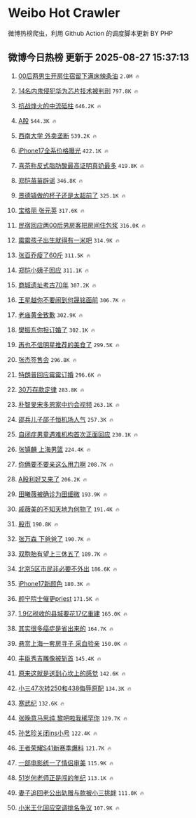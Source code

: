 # Weibo Hot Crawler 



微博热榜爬虫，利用 Github Action 的调度脚本更新 BY PHP 


## 微博今日热榜 更新于 2025-08-27 15:37:13 
1. [00后两男生开房住宿留下满床辣条油](https://s.weibo.com/weibo?q=%2300%E5%90%8E%E4%B8%A4%E7%94%B7%E7%94%9F%E5%BC%80%E6%88%BF%E4%BD%8F%E5%AE%BF%E7%95%99%E4%B8%8B%E6%BB%A1%E5%BA%8A%E8%BE%A3%E6%9D%A1%E6%B2%B9%23&t=31&band_rank=1&Refer=top) `2.0M 🔥` 

1. [14名内鬼侵犯华为芯片技术被判刑](https://s.weibo.com/weibo?q=%2314%E5%90%8D%E5%86%85%E9%AC%BC%E4%BE%B5%E7%8A%AF%E5%8D%8E%E4%B8%BA%E8%8A%AF%E7%89%87%E6%8A%80%E6%9C%AF%E8%A2%AB%E5%88%A4%E5%88%91%23&t=31&band_rank=2&Refer=top) `797.8K 🔥` 

1. [抗战烽火的中流砥柱](https://s.weibo.com/weibo?q=%23%E6%8A%97%E6%88%98%E7%83%BD%E7%81%AB%E7%9A%84%E4%B8%AD%E6%B5%81%E7%A0%A5%E6%9F%B1%23&t=31&band_rank=3&Refer=top) `646.2K 🔥` 

1. [A股](https://s.weibo.com/weibo?q=A%E8%82%A1&t=31&band_rank=4&Refer=top) `544.3K 🔥` 

1. [西南大学 外卖垄断](https://s.weibo.com/weibo?q=%E8%A5%BF%E5%8D%97%E5%A4%A7%E5%AD%A6%20%E5%A4%96%E5%8D%96%E5%9E%84%E6%96%AD&t=31&band_rank=5&Refer=top) `539.2K 🔥` 

1. [iPhone17全系价格曝光](https://s.weibo.com/weibo?q=%23iPhone17%E5%85%A8%E7%B3%BB%E4%BB%B7%E6%A0%BC%E6%9B%9D%E5%85%89%23&t=31&band_rank=6&Refer=top) `422.1K 🔥` 

1. [喜茶称反式脂肪酸最高证明真奶最多](https://s.weibo.com/weibo?q=%23%E5%96%9C%E8%8C%B6%E7%A7%B0%E5%8F%8D%E5%BC%8F%E8%84%82%E8%82%AA%E9%85%B8%E6%9C%80%E9%AB%98%E8%AF%81%E6%98%8E%E7%9C%9F%E5%A5%B6%E6%9C%80%E5%A4%9A%23&t=31&band_rank=7&Refer=top) `419.8K 🔥` 

1. [郑恺苗苗辟谣](https://s.weibo.com/weibo?q=%23%E9%83%91%E6%81%BA%E8%8B%97%E8%8B%97%E8%BE%9F%E8%B0%A3%23&t=31&band_rank=8&Refer=top) `346.8K 🔥` 

1. [景德镇做的杯子还是太超前了](https://s.weibo.com/weibo?q=%23%E6%99%AF%E5%BE%B7%E9%95%87%E5%81%9A%E7%9A%84%E6%9D%AF%E5%AD%90%E8%BF%98%E6%98%AF%E5%A4%AA%E8%B6%85%E5%89%8D%E4%BA%86%23&t=31&band_rank=9&Refer=top) `325.1K 🔥` 

1. [宝格丽 张元英](https://s.weibo.com/weibo?q=%E5%AE%9D%E6%A0%BC%E4%B8%BD%20%E5%BC%A0%E5%85%83%E8%8B%B1&t=31&band_rank=10&Refer=top) `317.6K 🔥` 

1. [民宿回应两00后男房客把房间住包浆](https://s.weibo.com/weibo?q=%23%E6%B0%91%E5%AE%BF%E5%9B%9E%E5%BA%94%E4%B8%A400%E5%90%8E%E7%94%B7%E6%88%BF%E5%AE%A2%E6%8A%8A%E6%88%BF%E9%97%B4%E4%BD%8F%E5%8C%85%E6%B5%86%23&t=31&band_rank=11&Refer=top) `316.0K 🔥` 

1. [霉霉孩子出生就得有一米吧](https://s.weibo.com/weibo?q=%E9%9C%89%E9%9C%89%E5%AD%A9%E5%AD%90%E5%87%BA%E7%94%9F%E5%B0%B1%E5%BE%97%E6%9C%89%E4%B8%80%E7%B1%B3%E5%90%A7&t=31&band_rank=12&Refer=top) `314.9K 🔥` 

1. [张百乔瘦了60斤](https://s.weibo.com/weibo?q=%23%E5%BC%A0%E7%99%BE%E4%B9%94%E7%98%A6%E4%BA%8660%E6%96%A4%23&t=31&band_rank=13&Refer=top) `311.5K 🔥` 

1. [郑恺小姨子回应](https://s.weibo.com/weibo?q=%23%E9%83%91%E6%81%BA%E5%B0%8F%E5%A7%A8%E5%AD%90%E5%9B%9E%E5%BA%94%23&t=31&band_rank=14&Refer=top) `311.1K 🔥` 

1. [商城遗址考古70年](https://s.weibo.com/weibo?q=%23%E5%95%86%E5%9F%8E%E9%81%97%E5%9D%80%E8%80%83%E5%8F%A470%E5%B9%B4%23&t=31&band_rank=15&Refer=top) `307.2K 🔥` 

1. [王星越你不要闹到何晟铭面前](https://s.weibo.com/weibo?q=%E7%8E%8B%E6%98%9F%E8%B6%8A%E4%BD%A0%E4%B8%8D%E8%A6%81%E9%97%B9%E5%88%B0%E4%BD%95%E6%99%9F%E9%93%AD%E9%9D%A2%E5%89%8D&t=31&band_rank=16&Refer=top) `306.7K 🔥` 

1. [老庙黄金致歉](https://s.weibo.com/weibo?q=%23%E8%80%81%E5%BA%99%E9%BB%84%E9%87%91%E8%87%B4%E6%AD%89%23&t=31&band_rank=17&Refer=top) `302.9K 🔥` 

1. [樊振东你担订婚了](https://s.weibo.com/weibo?q=%23%E6%A8%8A%E6%8C%AF%E4%B8%9C%E4%BD%A0%E6%8B%85%E8%AE%A2%E5%A9%9A%E4%BA%86%23&t=31&band_rank=18&Refer=top) `302.1K 🔥` 

1. [再也不信明星推荐的美食了](https://s.weibo.com/weibo?q=%E5%86%8D%E4%B9%9F%E4%B8%8D%E4%BF%A1%E6%98%8E%E6%98%9F%E6%8E%A8%E8%8D%90%E7%9A%84%E7%BE%8E%E9%A3%9F%E4%BA%86&t=31&band_rank=19&Refer=top) `299.5K 🔥` 

1. [张杰签售会](https://s.weibo.com/weibo?q=%E5%BC%A0%E6%9D%B0%E7%AD%BE%E5%94%AE%E4%BC%9A&t=31&band_rank=20&Refer=top) `296.8K 🔥` 

1. [特朗普回应霉霉订婚](https://s.weibo.com/weibo?q=%23%E7%89%B9%E6%9C%97%E6%99%AE%E5%9B%9E%E5%BA%94%E9%9C%89%E9%9C%89%E8%AE%A2%E5%A9%9A%23&t=31&band_rank=21&Refer=top) `296.6K 🔥` 

1. [30万存款定律](https://s.weibo.com/weibo?q=30%E4%B8%87%E5%AD%98%E6%AC%BE%E5%AE%9A%E5%BE%8B&t=31&band_rank=22&Refer=top) `283.8K 🔥` 

1. [朴智旻宋多恩家中约会视频](https://s.weibo.com/weibo?q=%23%E6%9C%B4%E6%99%BA%E6%97%BB%E5%AE%8B%E5%A4%9A%E6%81%A9%E5%AE%B6%E4%B8%AD%E7%BA%A6%E4%BC%9A%E8%A7%86%E9%A2%91%23&t=31&band_rank=23&Refer=top) `263.1K 🔥` 

1. [邵兵儿子邵子恒机场人气](https://s.weibo.com/weibo?q=%E9%82%B5%E5%85%B5%E5%84%BF%E5%AD%90%E9%82%B5%E5%AD%90%E6%81%92%E6%9C%BA%E5%9C%BA%E4%BA%BA%E6%B0%94&t=31&band_rank=24&Refer=top) `257.3K 🔥` 

1. [自闭症男童遇难机构首次正面回应](https://s.weibo.com/weibo?q=%23%E8%87%AA%E9%97%AD%E7%97%87%E7%94%B7%E7%AB%A5%E9%81%87%E9%9A%BE%E6%9C%BA%E6%9E%84%E9%A6%96%E6%AC%A1%E6%AD%A3%E9%9D%A2%E5%9B%9E%E5%BA%94%23&t=31&band_rank=25&Refer=top) `230.1K 🔥` 

1. [张镇麟 上海男篮](https://s.weibo.com/weibo?q=%E5%BC%A0%E9%95%87%E9%BA%9F%20%E4%B8%8A%E6%B5%B7%E7%94%B7%E7%AF%AE&t=31&band_rank=26&Refer=top) `224.4K 🔥` 

1. [你俩要不要亲这么用力啊](https://s.weibo.com/weibo?q=%E4%BD%A0%E4%BF%A9%E8%A6%81%E4%B8%8D%E8%A6%81%E4%BA%B2%E8%BF%99%E4%B9%88%E7%94%A8%E5%8A%9B%E5%95%8A&t=31&band_rank=27&Refer=top) `208.7K 🔥` 

1. [A股利好又来了](https://s.weibo.com/weibo?q=%23A%E8%82%A1%E5%88%A9%E5%A5%BD%E5%8F%88%E6%9D%A5%E4%BA%86%23&t=31&band_rank=28&Refer=top) `206.2K 🔥` 

1. [田曦薇被确诊为田细微](https://s.weibo.com/weibo?q=%E7%94%B0%E6%9B%A6%E8%96%87%E8%A2%AB%E7%A1%AE%E8%AF%8A%E4%B8%BA%E7%94%B0%E7%BB%86%E5%BE%AE&t=31&band_rank=29&Refer=top) `193.9K 🔥` 

1. [戚薇美的不知天地为何物了](https://s.weibo.com/weibo?q=%E6%88%9A%E8%96%87%E7%BE%8E%E7%9A%84%E4%B8%8D%E7%9F%A5%E5%A4%A9%E5%9C%B0%E4%B8%BA%E4%BD%95%E7%89%A9%E4%BA%86&t=31&band_rank=30&Refer=top) `191.4K 🔥` 

1. [股市](https://s.weibo.com/weibo?q=%E8%82%A1%E5%B8%82&t=31&band_rank=31&Refer=top) `190.8K 🔥` 

1. [张万森 下爸爸了](https://s.weibo.com/weibo?q=%E5%BC%A0%E4%B8%87%E6%A3%AE%20%E4%B8%8B%E7%88%B8%E7%88%B8%E4%BA%86&t=31&band_rank=32&Refer=top) `190.7K 🔥` 

1. [双胞胎有望上三休五了](https://s.weibo.com/weibo?q=%E5%8F%8C%E8%83%9E%E8%83%8E%E6%9C%89%E6%9C%9B%E4%B8%8A%E4%B8%89%E4%BC%91%E4%BA%94%E4%BA%86&t=31&band_rank=33&Refer=top) `189.7K 🔥` 

1. [北京5区市民非必要不外出](https://s.weibo.com/weibo?q=%23%E5%8C%97%E4%BA%AC5%E5%8C%BA%E5%B8%82%E6%B0%91%E9%9D%9E%E5%BF%85%E8%A6%81%E4%B8%8D%E5%A4%96%E5%87%BA%23&t=31&band_rank=34&Refer=top) `186.6K 🔥` 

1. [iPhone17新颜色](https://s.weibo.com/weibo?q=iPhone17%E6%96%B0%E9%A2%9C%E8%89%B2&t=31&band_rank=35&Refer=top) `180.3K 🔥` 

1. [颜宁院士催更priest](https://s.weibo.com/weibo?q=%23%E9%A2%9C%E5%AE%81%E9%99%A2%E5%A3%AB%E5%82%AC%E6%9B%B4priest%23&t=31&band_rank=36&Refer=top) `171.5K 🔥` 

1. [1.9亿税收的县城要花17亿重建](https://s.weibo.com/weibo?q=%231.9%E4%BA%BF%E7%A8%8E%E6%94%B6%E7%9A%84%E5%8E%BF%E5%9F%8E%E8%A6%81%E8%8A%B117%E4%BA%BF%E9%87%8D%E5%BB%BA%23&t=31&band_rank=37&Refer=top) `165.0K 🔥` 

1. [其实很多癌症是省出来的](https://s.weibo.com/weibo?q=%E5%85%B6%E5%AE%9E%E5%BE%88%E5%A4%9A%E7%99%8C%E7%97%87%E6%98%AF%E7%9C%81%E5%87%BA%E6%9D%A5%E7%9A%84&t=31&band_rank=38&Refer=top) `164.7K 🔥` 

1. [悬赏上海一套房寻子 采血验亲](https://s.weibo.com/weibo?q=%E6%82%AC%E8%B5%8F%E4%B8%8A%E6%B5%B7%E4%B8%80%E5%A5%97%E6%88%BF%E5%AF%BB%E5%AD%90%20%E9%87%87%E8%A1%80%E9%AA%8C%E4%BA%B2&t=31&band_rank=39&Refer=top) `150.0K 🔥` 

1. [丰臣秀吉雕像被斩首](https://s.weibo.com/weibo?q=%E4%B8%B0%E8%87%A3%E7%A7%80%E5%90%89%E9%9B%95%E5%83%8F%E8%A2%AB%E6%96%A9%E9%A6%96&t=31&band_rank=40&Refer=top) `145.4K 🔥` 

1. [原来这就是送到心坎上的感觉](https://s.weibo.com/weibo?q=%E5%8E%9F%E6%9D%A5%E8%BF%99%E5%B0%B1%E6%98%AF%E9%80%81%E5%88%B0%E5%BF%83%E5%9D%8E%E4%B8%8A%E7%9A%84%E6%84%9F%E8%A7%89&t=31&band_rank=41&Refer=top) `142.6K 🔥` 

1. [小三47次转250和438侮辱原配](https://s.weibo.com/weibo?q=%23%E5%B0%8F%E4%B8%8947%E6%AC%A1%E8%BD%AC250%E5%92%8C438%E4%BE%AE%E8%BE%B1%E5%8E%9F%E9%85%8D%23&t=31&band_rank=42&Refer=top) `134.3K 🔥` 

1. [寒武纪](https://s.weibo.com/weibo?q=%E5%AF%92%E6%AD%A6%E7%BA%AA&t=31&band_rank=43&Refer=top) `132.6K 🔥` 

1. [张晚意马思纯 黎吧啦我稀罕你](https://s.weibo.com/weibo?q=%E5%BC%A0%E6%99%9A%E6%84%8F%E9%A9%AC%E6%80%9D%E7%BA%AF%20%E9%BB%8E%E5%90%A7%E5%95%A6%E6%88%91%E7%A8%80%E7%BD%95%E4%BD%A0&t=31&band_rank=44&Refer=top) `129.7K 🔥` 

1. [孙艺珍关闭ins小号](https://s.weibo.com/weibo?q=%23%E5%AD%99%E8%89%BA%E7%8F%8D%E5%85%B3%E9%97%ADins%E5%B0%8F%E5%8F%B7%23&t=31&band_rank=45&Refer=top) `122.4K 🔥` 

1. [王者荣耀S41新赛季爆料](https://s.weibo.com/weibo?q=%23%E7%8E%8B%E8%80%85%E8%8D%A3%E8%80%80S41%E6%96%B0%E8%B5%9B%E5%AD%A3%E7%88%86%E6%96%99%23&t=31&band_rank=46&Refer=top) `121.7K 🔥` 

1. [一部电影统一了情侣审美](https://s.weibo.com/weibo?q=%E4%B8%80%E9%83%A8%E7%94%B5%E5%BD%B1%E7%BB%9F%E4%B8%80%E4%BA%86%E6%83%85%E4%BE%A3%E5%AE%A1%E7%BE%8E&t=31&band_rank=47&Refer=top) `115.9K 🔥` 

1. [51岁何老师正是闯的年纪](https://s.weibo.com/weibo?q=51%E5%B2%81%E4%BD%95%E8%80%81%E5%B8%88%E6%AD%A3%E6%98%AF%E9%97%AF%E7%9A%84%E5%B9%B4%E7%BA%AA&t=31&band_rank=48&Refer=top) `113.1K 🔥` 

1. [妻子追回老公出轨赠与款被小三挑衅](https://s.weibo.com/weibo?q=%23%E5%A6%BB%E5%AD%90%E8%BF%BD%E5%9B%9E%E8%80%81%E5%85%AC%E5%87%BA%E8%BD%A8%E8%B5%A0%E4%B8%8E%E6%AC%BE%E8%A2%AB%E5%B0%8F%E4%B8%89%E6%8C%91%E8%A1%85%23&t=31&band_rank=49&Refer=top) `111.0K 🔥` 

1. [小米王化回应空调排名争议](https://s.weibo.com/weibo?q=%23%E5%B0%8F%E7%B1%B3%E7%8E%8B%E5%8C%96%E5%9B%9E%E5%BA%94%E7%A9%BA%E8%B0%83%E6%8E%92%E5%90%8D%E4%BA%89%E8%AE%AE%23&t=31&band_rank=50&Refer=top) `107.9K 🔥` 

